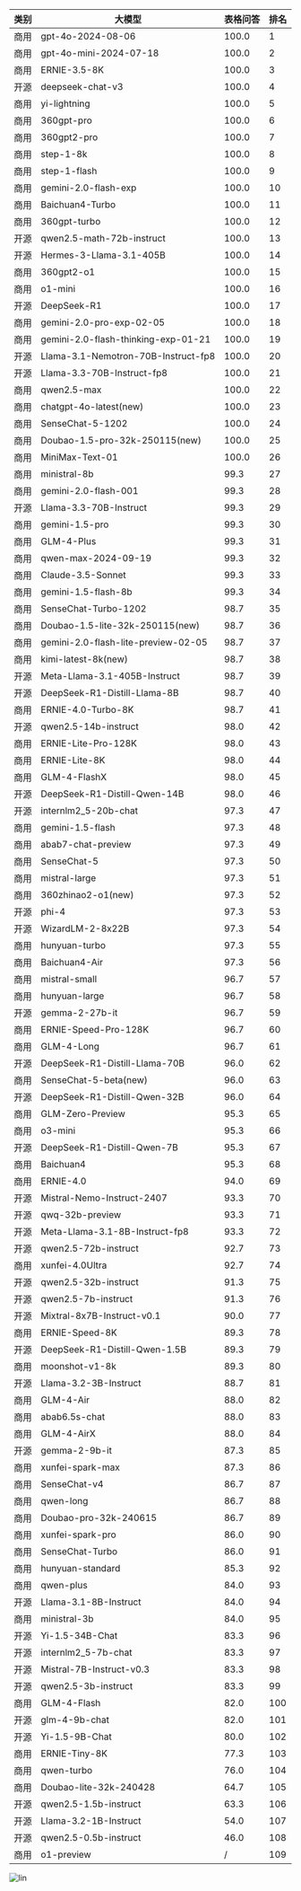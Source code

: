 
| 类别 | 大模型                         | 表格问答 | 排名 |
|-----|------------------------------|---------|----|
|商用|gpt-4o-2024-08-06|100.0|1|
|商用|gpt-4o-mini-2024-07-18|100.0|2|
|商用|ERNIE-3.5-8K|100.0|3|
|开源|deepseek-chat-v3|100.0|4|
|商用|yi-lightning|100.0|5|
|商用|360gpt-pro|100.0|6|
|商用|360gpt2-pro|100.0|7|
|商用|step-1-8k|100.0|8|
|商用|step-1-flash|100.0|9|
|商用|gemini-2.0-flash-exp|100.0|10|
|商用|Baichuan4-Turbo|100.0|11|
|商用|360gpt-turbo|100.0|12|
|开源|qwen2.5-math-72b-instruct|100.0|13|
|开源|Hermes-3-Llama-3.1-405B|100.0|14|
|商用|360gpt2-o1|100.0|15|
|商用|o1-mini|100.0|16|
|开源|DeepSeek-R1|100.0|17|
|商用|gemini-2.0-pro-exp-02-05|100.0|18|
|商用|gemini-2.0-flash-thinking-exp-01-21|100.0|19|
|开源|Llama-3.1-Nemotron-70B-Instruct-fp8|100.0|20|
|开源|Llama-3.3-70B-Instruct-fp8|100.0|21|
|商用|qwen2.5-max|100.0|22|
|商用|chatgpt-4o-latest(new)|100.0|23|
|商用|SenseChat-5-1202|100.0|24|
|商用|Doubao-1.5-pro-32k-250115(new)|100.0|25|
|商用|MiniMax-Text-01|100.0|26|
|商用|ministral-8b|99.3|27|
|商用|gemini-2.0-flash-001|99.3|28|
|开源|Llama-3.3-70B-Instruct|99.3|29|
|商用|gemini-1.5-pro|99.3|30|
|商用|GLM-4-Plus|99.3|31|
|商用|qwen-max-2024-09-19|99.3|32|
|商用|Claude-3.5-Sonnet|99.3|33|
|商用|gemini-1.5-flash-8b|99.3|34|
|商用|SenseChat-Turbo-1202|98.7|35|
|商用|Doubao-1.5-lite-32k-250115(new)|98.7|36|
|商用|gemini-2.0-flash-lite-preview-02-05|98.7|37|
|商用|kimi-latest-8k(new)|98.7|38|
|开源|Meta-Llama-3.1-405B-Instruct|98.7|39|
|开源|DeepSeek-R1-Distill-Llama-8B|98.7|40|
|商用|ERNIE-4.0-Turbo-8K|98.7|41|
|开源|qwen2.5-14b-instruct|98.0|42|
|商用|ERNIE-Lite-Pro-128K|98.0|43|
|商用|ERNIE-Lite-8K|98.0|44|
|商用|GLM-4-FlashX|98.0|45|
|开源|DeepSeek-R1-Distill-Qwen-14B|98.0|46|
|开源|internlm2_5-20b-chat|97.3|47|
|商用|gemini-1.5-flash|97.3|48|
|商用|abab7-chat-preview|97.3|49|
|商用|SenseChat-5|97.3|50|
|商用|mistral-large|97.3|51|
|商用|360zhinao2-o1(new)|97.3|52|
|开源|phi-4|97.3|53|
|开源|WizardLM-2-8x22B|97.3|54|
|商用|hunyuan-turbo|97.3|55|
|商用|Baichuan4-Air|97.3|56|
|商用|mistral-small|96.7|57|
|商用|hunyuan-large|96.7|58|
|开源|gemma-2-27b-it|96.7|59|
|商用|ERNIE-Speed-Pro-128K|96.7|60|
|商用|GLM-4-Long|96.7|61|
|开源|DeepSeek-R1-Distill-Llama-70B|96.0|62|
|商用|SenseChat-5-beta(new)|96.0|63|
|开源|DeepSeek-R1-Distill-Qwen-32B|96.0|64|
|商用|GLM-Zero-Preview|95.3|65|
|商用|o3-mini|95.3|66|
|开源|DeepSeek-R1-Distill-Qwen-7B|95.3|67|
|商用|Baichuan4|95.3|68|
|商用|ERNIE-4.0|94.0|69|
|开源|Mistral-Nemo-Instruct-2407|93.3|70|
|开源|qwq-32b-preview|93.3|71|
|开源|Meta-Llama-3.1-8B-Instruct-fp8|93.3|72|
|开源|qwen2.5-72b-instruct|92.7|73|
|商用|xunfei-4.0Ultra|92.7|74|
|开源|qwen2.5-32b-instruct|91.3|75|
|开源|qwen2.5-7b-instruct|91.3|76|
|开源|Mixtral-8x7B-Instruct-v0.1|90.0|77|
|商用|ERNIE-Speed-8K|89.3|78|
|开源|DeepSeek-R1-Distill-Qwen-1.5B|89.3|79|
|商用|moonshot-v1-8k|89.3|80|
|开源|Llama-3.2-3B-Instruct|88.7|81|
|商用|GLM-4-Air|88.0|82|
|商用|abab6.5s-chat|88.0|83|
|商用|GLM-4-AirX|88.0|84|
|开源|gemma-2-9b-it|87.3|85|
|商用|xunfei-spark-max|87.3|86|
|商用|SenseChat-v4|86.7|87|
|商用|qwen-long|86.7|88|
|商用|Doubao-pro-32k-240615|86.7|89|
|商用|xunfei-spark-pro|86.0|90|
|商用|SenseChat-Turbo|86.0|91|
|商用|hunyuan-standard|85.3|92|
|商用|qwen-plus|84.0|93|
|开源|Llama-3.1-8B-Instruct|84.0|94|
|商用|ministral-3b|84.0|95|
|开源|Yi-1.5-34B-Chat|83.3|96|
|开源|internlm2_5-7b-chat|83.3|97|
|开源|Mistral-7B-Instruct-v0.3|83.3|98|
|开源|qwen2.5-3b-instruct|83.3|99|
|商用|GLM-4-Flash|82.0|100|
|开源|glm-4-9b-chat|82.0|101|
|开源|Yi-1.5-9B-Chat|80.0|102|
|商用|ERNIE-Tiny-8K|77.3|103|
|商用|qwen-turbo|76.0|104|
|商用|Doubao-lite-32k-240428|64.7|105|
|开源|qwen2.5-1.5b-instruct|63.3|106|
|开源|Llama-3.2-1B-Instruct|54.0|107|
|开源|qwen2.5-0.5b-instruct|46.0|108|
|商用|o1-preview|/|109|


![lin](../pic/tableQA.png)
